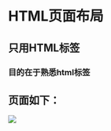 # HTML页面布局 #

## 只用HTML标签 ##

### 目的在于熟悉html标签 ###

## 页面如下： ##

![](http://i4.piimg.com/79970dc5ea68c232.png)
